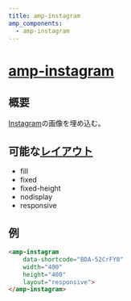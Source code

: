 ```yaml
---
title: amp-instagram
amp_components:
  - amp-instagram
---
```


# [amp-instagram](https://www.ampproject.org/docs/reference/extended/amp-instagram.html)

## 概要

[Instagram](https://www.instagram.com/)の画像を埋め込む。

## 可能な[レイアウト](../layouts.html)

- fill
- fixed
- fixed-height
- nodisplay
- responsive

## 例

```html
<amp-instagram
    data-shortcode="BDA-52CrFY8"
    width="400"
    height="400"
    layout="responsive">
</amp-instagram>
```

<amp-instagram
    data-shortcode="BDA-52CrFY8"
    width="400"
    height="400"
    layout="responsive">
</amp-instagram>
